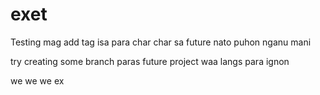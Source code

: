 # exet

Testing mag add tag isa para char char sa future nato puhon
nganu mani

try creating some branch paras future project
waa langs para ignon



we 
we
we
ex
